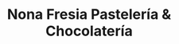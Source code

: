 ---
title: "Nona Fresia Pastelería & Chocolatería"
url: /neuquen/nona-fresia-pasteleria-und-chocolateria/
shop: Konditorei
---